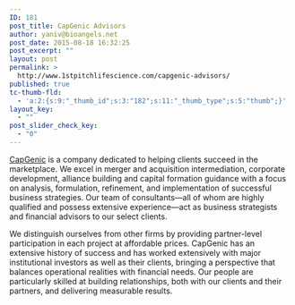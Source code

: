 ```yaml
---
ID: 181
post_title: CapGenic Advisors
author: yaniv@bioangels.net
post_date: 2015-08-18 16:32:25
post_excerpt: ""
layout: post
permalink: >
  http://www.1stpitchlifescience.com/capgenic-advisors/
published: true
tc-thumb-fld:
  - 'a:2:{s:9:"_thumb_id";s:3:"182";s:11:"_thumb_type";s:5:"thumb";}'
layout_key:
  - ""
post_slider_check_key:
  - "0"
---
```

<a href="http://www.capgenic.com/">CapGenic</a> is a company dedicated to helping clients succeed in the marketplace. We excel in merger and acquisition intermediation, corporate development, alliance building and capital formation guidance with a focus on analysis, formulation, refinement, and implementation of successful business strategies. Our team of consultants—all of whom are highly qualified and possess extensive experience—act as business strategists and financial advisors to our select clients.

We distinguish ourselves from other firms by providing partner-level participation in each project at affordable prices. CapGenic has an extensive history of success and has worked extensively with major institutional investors as well as their clients, bringing a perspective that balances operational realities with financial needs. Our people are particularly skilled at building relationships, both with our clients and their partners, and delivering measurable results.

&nbsp;
